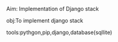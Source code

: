 Aim: Implementation of Django stack

obj:To implement django stack

tools:pythgon,pip,django,database(sqllite)
